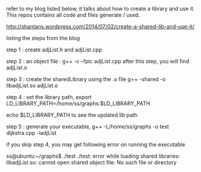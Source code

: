 refer to my blog listed below, it talks about how to create a library and use it. This repos contains all code and files generate / used. 

http://shantans.wordpress.com/2014/07/02/create-a-shared-lib-and-use-it/

listing the steps from the blog 

step 1 :
create adjList.h and adjList.cpp 

step 2 :
an object file : g++ -c -fpic adjList.cpp
after this step, you will find adjList.o 

step 3 :
create the sharedLibrary using the .o file
g++ -shared -o libadjList.so adjList.o

step 4 :
set the library path, 
export LD_LIBRARY_PATH=/home/ss/graphs:$LD_LIBRARY_PATH

echo $LD_LIBRARY_PATH to see the updated lib path

step 5 :
generate your executable, 
g++ -L/home/ss/graphs -o test dijkstra.cpp -ladjList

if you skip step 4, you may get following error on running the executable

ss@ubuntu:~/graphs$ ./test
./test: error while loading shared libraries: libadjList.so: cannot open shared object file: No such file or directory


